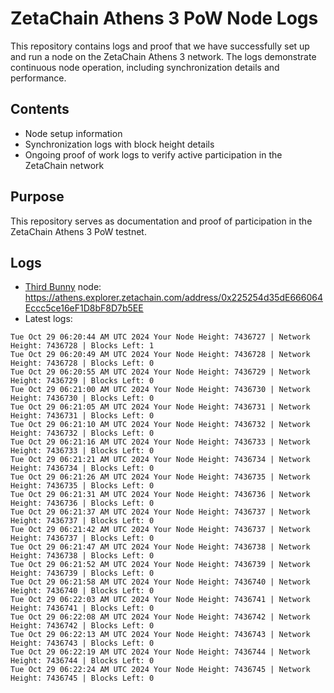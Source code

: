 # ZetaChain Athens 3 PoW Node Logs
This repository contains logs and proof that we have successfully set up and run a node on the ZetaChain Athens 3 network. The logs demonstrate continuous node operation, including synchronization details and performance.

## Contents
- Node setup information
- Synchronization logs with block height details
- Ongoing proof of work logs to verify active participation in the ZetaChain network

## Purpose
This repository serves as documentation and proof of participation in the ZetaChain Athens 3 PoW testnet.

## Logs

- [Third Bunny](https://thirdbunny.xyz/) node: https://athens.explorer.zetachain.com/address/0x225254d35dE666064Eccc5ce16eF1D8bF8D7b5EE
- Latest logs:
```
Tue Oct 29 06:20:44 AM UTC 2024 Your Node Height: 7436727 | Network Height: 7436728 | Blocks Left: 1
Tue Oct 29 06:20:49 AM UTC 2024 Your Node Height: 7436728 | Network Height: 7436728 | Blocks Left: 0
Tue Oct 29 06:20:55 AM UTC 2024 Your Node Height: 7436729 | Network Height: 7436729 | Blocks Left: 0
Tue Oct 29 06:21:00 AM UTC 2024 Your Node Height: 7436730 | Network Height: 7436730 | Blocks Left: 0
Tue Oct 29 06:21:05 AM UTC 2024 Your Node Height: 7436731 | Network Height: 7436731 | Blocks Left: 0
Tue Oct 29 06:21:10 AM UTC 2024 Your Node Height: 7436732 | Network Height: 7436732 | Blocks Left: 0
Tue Oct 29 06:21:16 AM UTC 2024 Your Node Height: 7436733 | Network Height: 7436733 | Blocks Left: 0
Tue Oct 29 06:21:21 AM UTC 2024 Your Node Height: 7436734 | Network Height: 7436734 | Blocks Left: 0
Tue Oct 29 06:21:26 AM UTC 2024 Your Node Height: 7436735 | Network Height: 7436735 | Blocks Left: 0
Tue Oct 29 06:21:31 AM UTC 2024 Your Node Height: 7436736 | Network Height: 7436736 | Blocks Left: 0
Tue Oct 29 06:21:37 AM UTC 2024 Your Node Height: 7436737 | Network Height: 7436737 | Blocks Left: 0
Tue Oct 29 06:21:42 AM UTC 2024 Your Node Height: 7436737 | Network Height: 7436737 | Blocks Left: 0
Tue Oct 29 06:21:47 AM UTC 2024 Your Node Height: 7436738 | Network Height: 7436738 | Blocks Left: 0
Tue Oct 29 06:21:52 AM UTC 2024 Your Node Height: 7436739 | Network Height: 7436739 | Blocks Left: 0
Tue Oct 29 06:21:58 AM UTC 2024 Your Node Height: 7436740 | Network Height: 7436740 | Blocks Left: 0
Tue Oct 29 06:22:03 AM UTC 2024 Your Node Height: 7436741 | Network Height: 7436741 | Blocks Left: 0
Tue Oct 29 06:22:08 AM UTC 2024 Your Node Height: 7436742 | Network Height: 7436742 | Blocks Left: 0
Tue Oct 29 06:22:13 AM UTC 2024 Your Node Height: 7436743 | Network Height: 7436743 | Blocks Left: 0
Tue Oct 29 06:22:19 AM UTC 2024 Your Node Height: 7436744 | Network Height: 7436744 | Blocks Left: 0
Tue Oct 29 06:22:24 AM UTC 2024 Your Node Height: 7436745 | Network Height: 7436745 | Blocks Left: 0
```
